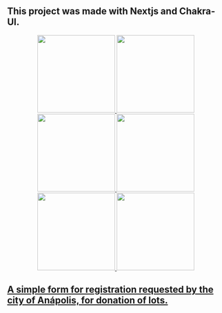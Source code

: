 ## This project was made with Nextjs and Chakra-UI.

<div align="center">
  <a href="https://github.com/adrianobarbosa1">
  <img height="180em" src="https://lh3.googleusercontent.com/pw/AM-JKLV-4hRNNbKRz25Y8j0-Pzec6AEbxmJMnqDa_jN1MSFZX5YSuUneUY7jbsnKxHJrEN5GUw9pY2rj1TEErJhABLIkxaPzj8MzHxINSqC2EUZ_O0q3yKTNjFhfDFy_qdOlcZJemFFX5B3NljiGclg4a6Ld=w1152-h548-no?authuser=1"/>
  <img height="180em" src="https://lh3.googleusercontent.com/pw/AM-JKLUt8EJ-gGbtQSE4IeHQGFwbWUBeBjAyr01dXRafZgzISlYSP13yo1OlkTkQMFrxxeWMJEccxT0m7NFIoBGSSmoREbJmpbK8FcdtGYmrrzI9HBNshdcqVocKVGFU7-nWaCyGEC7kpMbYnQlZ9bAi54pV=w1152-h547-no?authuser=1"/>
    <img height="180em" src="https://lh3.googleusercontent.com/pw/AM-JKLUpzh05atVxkFRCtNs2OZv-dA6ez7xfoUtWBNhRfii6WUbOrhi-bNKsm6HvjIY0PKU1jIplY55CQBUlLO_txRmQKq36rS90vFzDycFvT3ICwE9sbJrXzKKRvnCTg-3SV4nuvmvFgjwU0R3gwy-4egAN=w1152-h547-no?authuser=1"/>
    <img height="180em" src="https://lh3.googleusercontent.com/pw/AM-JKLUiVtD76K0wxkddFAes30o49XxJBrMb0qP9BRSXqIIVK-NGvisnYIeyQAecnZTI6MHhfJSQIlqyLDBUyG3A58OIiCwZ6tjm83_LsdzoYgXDqiJWSjRAzRpJF6UpT_eZfBuKHxjgW8gr0jgjuRHoUjOQ=w1152-h547-no?authuser=1"/>
    <img height="180em" src="https://lh3.googleusercontent.com/pw/AM-JKLXlqiMXNm_q_XlApW5cxv6XvAo4L4jjSfYtn8_flgpOV2hKzvscpjkL8hQC7hSMBjyfh3FuX1p9SidsDEx6UdwQ-HWSrvoPdSDEPG7lj7rdELO-zXQDYiSqvuy1o6JHqnfH-TqYCDf6RZVxgX33Ra9N=w1152-h547-no?authuser=1"/>
    <img height="180em" src="https://lh3.googleusercontent.com/pw/AM-JKLWIVsVafh425UXw9gVPcfJ_XYX9-VwdNsG62MIk17OJPgUKK5LpdbMJBieCUABDpAr51Z8rOeeeviYaUJvWbtv3C6Mpg6rPw1wAZZSyUSh-oLHEJOIhLuTZkJ3cZNCko_AjMNC-6_GLLU16qBByRb-j=w1152-h542-no?authuser=1"/>
</div>

## A simple form for registration requested by the city of Anápolis, for donation of lots.
